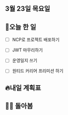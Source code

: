 ## 3월 23일 목요일

## 📝오늘 한 일

- [ ] NCP로 프로젝트 배포하기
- [ ] JWT 마무리하기
- [ ] 운영일지 쓰기
- [ ] 원티드 커리어 프리미션 하기


## 🔥내일 계획표


## 💁‍♂️ 돌아봄
